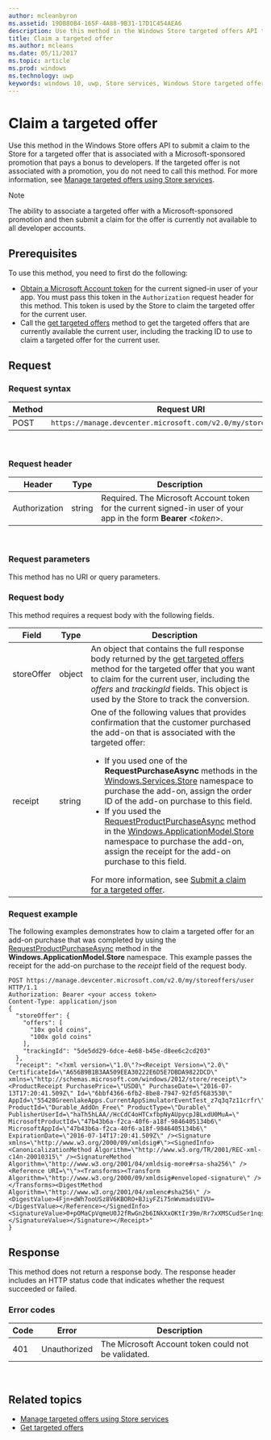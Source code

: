 ```yaml
---
author: mcleanbyron
ms.assetid: 19DB80B4-165F-4A88-9B31-17D1C454AEA6
description: Use this method in the Windows Store targeted offers API to claim the purchase of a targeted offer for the current user.
title: Claim a targeted offer
ms.author: mcleans
ms.date: 05/11/2017
ms.topic: article
ms.prod: windows
ms.technology: uwp
keywords: windows 10, uwp, Store services, Windows Store targeted offers API, claim targeted offers
---
```


# Claim a targeted offer

Use this method in the Windows Store offers API to submit a claim to the Store for a targeted offer that is associated with a Microsoft-sponsored promotion that pays a bonus to developers. If the targeted offer is not associated with a promotion, you do not need to call this method. For more information, see [Manage targeted offers using Store services](manage-targeted-offers-using-windows-store-services.md).

> [!NOTE]
> The ability to associate a targeted offer with a Microsoft-sponsored promotion and then submit a claim for the offer is currently not available to all developer accounts.

## Prerequisites

To use this method, you need to first do the following:

* [Obtain a Microsoft Account token](manage-targeted-offers-using-windows-store-services.md#obtain-a-microsoft-account-token) for the current signed-in user of your app. You must pass this token in the ```Authorization``` request header for this method. This token is used by the Store to claim the targeted offer for the current user.
* Call the [get targeted offers](get-targeted-offers.md) method to get the targeted offers that are currently available the current user, including the tracking ID to use to claim a targeted offer for the current user.

## Request


### Request syntax

| Method | Request URI                                                                |
|--------|----------------------------------------------------------------------------|
| POST    | ```https://manage.devcenter.microsoft.com/v2.0/my/storeoffers/user``` |

<span/> 

### Request header

| Header        | Type   | Description          |
|---------------|--------|--------------|
| Authorization | string | Required. The Microsoft Account token for the current signed-in user of your app in the form **Bearer** &lt;*token*&gt;. |

<span/> 

### Request parameters

This method has no URI or query parameters.

### Request body

This method requires a request body with the following fields.

| Field      | Type   | Description         |
|------------|--------|------------------|
| storeOffer      | object | An object that contains the full response body returned by the [get targeted offers](get-targeted-offers.md) method for the targeted offer that you want to claim for the current user, including the *offers* and *trackingId* fields. This object is used by the Store to track the conversion.            |
| receipt  | string | One of the following values that provides confirmation that the customer purchased the add-on that is associated with the targeted offer:<ul><li>If you used one of the **RequestPurchaseAsync** methods in the [Windows.Services.Store](https://docs.microsoft.com/uwp/api/Windows.ApplicationModel.Store) namespace to purchase the add-on, assign the order ID of the add-on purchase to this field.</li><li>If you used the [RequestProductPurchaseAsync](https://docs.microsoft.com/uwp/api/Windows.ApplicationModel.Store.CurrentApp#Windows_ApplicationModel_Store_CurrentApp_RequestProductPurchaseAsync_System_String_) method in the [Windows.ApplicationModel.Store](https://msdn.microsoft.com/library/windows/apps/windows.applicationmodel.store.aspx) namespace to purchase the add-on, assign the receipt for the add-on purchase to this field.</li></ul>For more information, see [Submit a claim for a targeted offer](manage-targeted-offers-using-windows-store-services.md#claim-targeted-offer). |

<span/>

### Request example

The following examples demonstrates how to claim a targeted offer for an add-on purchase that was completed by using the [RequestProductPurchaseAsync](https://docs.microsoft.com/uwp/api/Windows.ApplicationModel.Store.CurrentApp#Windows_ApplicationModel_Store_CurrentApp_RequestProductPurchaseAsync_System_String_) method in the **Windows.ApplicationModel.Store** namespace. This example passes the receipt for the add-on purchase to the *receipt* field of the request body.

```syntax
POST https://manage.devcenter.microsoft.com/v2.0/my/storeoffers/user HTTP/1.1
Authorization: Bearer <your access token>
Content-Type: application/json
{
  "storeOffer": {
    "offers": [
      "10x gold coins",
      "100x gold coins"
    ],
    "trackingId": "5de5dd29-6dce-4e68-b45e-d8ee6c2cd203"
  },
  "receipt": "<?xml version=\"1.0\"?><Receipt Version=\"2.0\" CertificateId=\"A656B9B1B3AA509EEA30222E6D5E7DBDA9822DCD\" xmlns=\"http://schemas.microsoft.com/windows/2012/store/receipt\"><ProductReceipt PurchasePrice=\"USD0\" PurchaseDate=\"2016-07-13T17:20:41.509Z\" Id=\"6bbf4366-6fb2-8be8-7947-92fd5f683530\" AppId=\"55428GreenlakeApps.CurrentAppSimulatorEventTest_z7q3q7z11crfr\" ProductId=\"Durable_AddOn_Free\" ProductType=\"Durable\" PublisherUserId=\"haTh5hLAA//HcCdC4oHTCxfbpNyAUpycpJBLxdU0MuA=\" MicrosoftProductId=\"47b43b6a-f2ca-40f6-a18f-9846405134b6\" MicrosoftAppId=\"47b43b6a-f2ca-40f6-a18f-9846405134b6\" ExpirationDate=\"2016-07-14T17:20:41.509Z\" /><Signature xmlns=\"http://www.w3.org/2000/09/xmldsig#\"><SignedInfo><CanonicalizationMethod Algorithm=\"http://www.w3.org/TR/2001/REC-xml-c14n-20010315\" /><SignatureMethod Algorithm=\"http://www.w3.org/2001/04/xmldsig-more#rsa-sha256\" /><Reference URI=\"\"><Transforms><Transform Algorithm=\"http://www.w3.org/2000/09/xmldsig#enveloped-signature\" /></Transforms><DigestMethod Algorithm=\"http://www.w3.org/2001/04/xmlenc#sha256\" /><DigestValue>4Fjn+dWh7ooUSz8V6KBORO+BJiyFZi75nWvmadsUIVU=</DigestValue></Reference></SignedInfo><SignatureValue>0+pOMaCpVqmeU0J2fRwGn2b6INkXxOKtIr39m/Rr7xXMSCudSer1nqs/RUWIKhUxspyu08zS4UW0L48TRP7LyzE4lBl5KCDYtdHffqivqWi0Hd5fR1W6Y+tlP7fLXEqkEoLUIjl0Zp9vCFilAPwDdwF7R5HoLZdpF1brYHHkkK/LsaoDlDVVfIU8EQf/YnYQJDwh4dYGBQLrQg/dCaW1MVu98IVJgRvaFCzYWRq+3NCJnHvw00K9DKYkM/1dydy/b7n5QfrczLF3q1aFLC3n5SbPbsbVXJXofp6yewjulCMjnSVI5Jf5XZ3vzCjQEZUFJPJjrHzrmVqDCCt8pQR5yg==</SignatureValue></Signature></Receipt>"
}
```

## Response

This method does not return a response body. The response header includes an HTTP status code that indicates whether the request succeeded or failed.

### Error codes

| Code | Error        | Description   |
|------|--------------|---------------|
| 401  | Unauthorized | The Microsoft Account token could not be validated. |

<span/> 

## Related topics

* [Manage targeted offers using Store services](manage-targeted-offers-using-windows-store-services.md)
* [Get targeted offers](get-targeted-offers.md)

 

 
